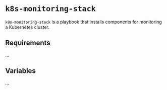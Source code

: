 # `k8s-monitoring-stack`

`k8s-monitoring-stack` is a playbook that installs components for monitoring a Kubernetes cluster.

## Requirements

...

## Variables

...
